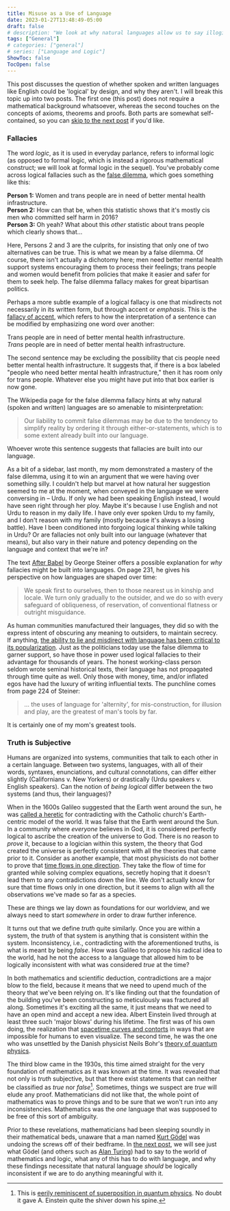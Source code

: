 ```yaml
---
title: Misuse as a Use of Language
date: 2023-01-27T13:48:49-05:00
draft: false
# description: "We look at why natural languages allow us to say illogical things. This is part 1 of 2."
tags: ["General"]
# categories: ["general"]
# series: ["Language and Logic"]
ShowToc: false
TocOpen: false
---
```


<!-- 
Design ideas:
clickable footnotes
sidebar box
-->

This post discusses the question of <span class=accented>whether spoken and written languages like English could be 'logical' by design, and why they aren't</span>. I will break this topic up into two posts. The first one (this post) does not require a mathematical background whatsoever, whereas the second touches on the concepts of axioms, theorems and proofs. Both parts are somewhat self-contained, so you can [skip to the next post](/posts/language_and_logic2) if you'd like.

### Fallacies

The word *logic*, as it is used in everyday parlance, refers to informal logic (as opposed to formal logic, which is instead a rigorous mathematical construct; we will look at formal logic in the sequel).
You've probably come across logical fallacies such as the [false dilemma](https://en.m.wikipedia.org/wiki/False_dilemma), which goes something like this:
<p class=equation-like>
<span class=print><b>Person 1:</b> Women and trans people are in need of better mental health infrastructure.<br>
<b>Person 2:</b> How can that be, when this statistic shows that it's mostly cis men who committed self harm in 2016?<br>
<b>Person 3:</b> Oh yeah? What about this <i>other</i> statistic about trans people which clearly shows that...</span>
</p>

Here, Persons 2 and 3 are the culprits, for insisting that only one of two alternatives can be true. This is what we mean by a false dilemma. Of course, there isn't actually a dichotomy here; men need better mental health support systems encouraging them to process their feelings; trans people and women would benefit from policies that make it easier and safer for them to seek help. The false dilemma fallacy makes for great bipartisan politics.

Perhaps a more subtle example of a logical fallacy is one that misdirects not necessarily in its written form, but through accent or *emphasis*. This is the [fallacy of accent](https://en.wikipedia.org/wiki/Fallacy_of_accent), which refers to how the interpretation of a sentence can be modified by emphasizing one word over another:

<p class=equation-like>
<span class=print> 
Trans people are in need of better mental health infrastructure.<br>
<span class=accented><i>Trans</i></span> people are in need of better mental health infrastructure.
</span>
</p>

The second sentence may be excluding the possibility that cis people need better mental health infrastructure. It suggests that, if there is a box labeled "people who need better mental health infrastructure," then it has room only for trans people. Whatever else you might have put into that box earlier is now gone.

The Wikipedia page for the false dilemma fallacy hints at why natural (spoken and written) languages are so amenable to misinterpretation:

> Our liability to commit false dilemmas may be due to the tendency to simplify reality by ordering it through either-or-statements, which is to some extent already built into our language.

Whoever wrote this sentence suggests that fallacies are <span class=print>built into our language</span>. 

As a bit of a sidebar, last month, my mom demonstrated a mastery of the false dilemma, using it to win an argument that we were having over something silly. I couldn't help but marvel at how natural her suggestion seemed to me at the moment, when conveyed in the language we were conversing in &#8211; Urdu. 
If only we had been speaking English instead, I would have seen right through her ploy. 
Maybe it's because I use English and not Urdu to reason in my daily life. I have only ever spoken Urdu to my family, and I don't reason with my family (mostly because it's always a losing battle). Have I been conditioned into forgoing logical thinking while talking in Urdu? Or are fallacies not only <span class=print>built into our language</span> (whatever that means), but also vary in their nature and potency depending on the language and context that we're in?

The text [After Babel](https://www.bard.edu/library/arendt/pdfs/Steiner_AfterBabel.pdf) by George Steiner offers a possible explanation for *why* fallacies might be built into languages. On page $231$, he gives his perspective on how languages are shaped over time:

> We speak first to ourselves, then to those nearest us in kinship and locale. We turn only gradually to the outsider, and we do so with every safeguard of obliqueness, of reservation, of conventional flatness or outright misguidance.

As human communities manufactured their languages, they did so with the express intent of obscuring any meaning to outsiders, to maintain secrecy. If anything, [the ability to lie and misdirect with language has been critical to its popularization](https://www.frontiersin.org/articles/10.3389/fpsyg.2016.01485/full). Just as the politicians today use the false dilemma to garner support, so have those in power used logical fallacies to their advantage for thousands of years. The honest working-class person seldom wrote seminal historical texts, their language has not propagated through time quite as well. Only those with money, time, and/or inflated egos have had the luxury of writing influential texts. The punchline comes from page $224$ of Steiner:

> ... the uses of language for 'alternity', for mis-construction, for illusion and play, are the greatest of man's tools by far.

It is certainly one of my mom's greatest tools. 

<!-- ### <span class=tertiary>Outro</span> &nbsp;Proof by No Contradiction -->
### Truth is Subjective

Humans are organized into systems, communities that talk to each other in a certain language. Between two systems, languages, with all of their words, syntaxes, enunciations, and cultural connotations, can differ either slightly (Californians v. New Yorkers) or drastically (Urdu speakers v. English speakers). Can the notion of *being logical* differ between the two systems (and thus, their languages)?

When in the $1600$s Galileo suggested that the Earth went around the sun, he was <a href="https://www.history.com/this-day-in-history/galileo-is-accused-of-heresy">called a heretic</a> for contradicting with the Catholic church's Earth-centric model of the world. It was false that the Earth went around the Sun. In a community where *everyone* believes in God, it is considered perfectly logical to ascribe the creation of the universe to God. 
There is no reason to *prove* it, because to a logician within this system, the theory that God created the universe is perfectly consistent with all the theories that came prior to it.
Consider as another example, that most physicists do not bother to prove that [time flows in one direction](https://en.wikipedia.org/wiki/Arrow_of_time). They take the flow of time for granted while solving complex equations, secretly hoping that it doesn't lead them to any contradictions down the line. We don't actually know for sure that time flows only in one direction, but it seems to align with all the observations we've made so far as a species.

These are things we lay down as foundations for our worldview, and we always need to start *somewhere* in order to draw further inference. 

It turns out that we define *truth* quite similarly. Once you are within a system, the *truth* of that system is anything that is consistent within the system. Inconsistency, i.e., contradicting with the aforementioned truths, is what is meant by being *false*. 
How was Galileo to propose his radical idea to the world, had he not the access to a language that allowed him to be logically inconsistent with what was considered *true* at the time?
<!-- Given a choice between two systems of *truth*, one employs something like the Occam's razor to decide which system to subscribe to. Hence, most of us are now in Galileo's system of *truth*, as it just seems... more natural. -->

In both mathematics and scientific deduction, contradictions are a major blow to the field, because it means that we need to upend much of the theory that we've been relying on. It's like finding out that the foundation of the building you've been constructing so meticulously was fractured all along. Sometimes it's exciting all the same, it just means that we need to have an open mind and accept a new idea. Albert Einstein lived through at least three such 'major blows' during his lifetime. The first was of his own doing, the realization that [spacetime curves and contorts](https://en.wikipedia.org/wiki/Hyperbolic_geometry#Geometry_of_the_universe_%28special_relativity%29) in ways that are impossible for humans to even visualize. The second time, he was the one who was unsettled by the Danish physicist Neils Bohr's [theory of quantum physics](https://en.wikipedia.org/wiki/Bohr–Einstein_debates).

The third blow came in the $1930$s, this time aimed straight for the very foundation of mathematics as it was known at the time. It was revealed that not only is *truth* subjective, but that there exist statements that can neither be classified as *true* nor *false*[^1]. Sometimes, things we suspect are *true* will elude any proof.
Mathematicians did not like that, the whole point of mathematics was to prove things and to be sure that we won't run into any inconsistencies. Mathematics was the *one* language that was supposed to be free of this sort of ambiguity.

Prior to these revelations, mathematicians had been sleeping soundly in their mathematical beds, unaware that a man named [Kurt Gödel](https://en.wikipedia.org/wiki/Kurt_Gödel) was undoing the screws off of their bedframe. In [the next post](/posts/language_and_logic2), we will see just what Gödel (and others such as [Alan Turing](https://en.wikipedia.org/wiki/Turing%27s_proof)) had to say to the world of mathematics and logic, what any of this has to do with language, and why these findings necessitate that natural language *should* be logically inconsistent if we are to do anything meaningful with it.

[^1]: This is [eerily reminiscent of superposition in quantum physics](https://link.springer.com/article/10.1007/BF00735292). No doubt it gave A. Einstein quite the shiver down his spine.